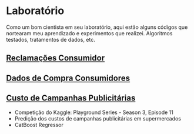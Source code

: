 # Laboratório

Como um bom cientista em seu laboratório, aqui estão alguns códigos que nortearam meu aprendizado e experimentos que realizei. Algoritmos testados, tratamentos de dados, etc.

## [Reclamações Consumidor](/laboratorio/Reclama%C3%A7%C3%B5es%20Consumidor%20SINDEC%202016.ipynb)

## [Dados de Compra Consumidores](/laboratorio/Shop%20Customer%20Data.ipynb)

## [Custo de Campanhas Publicitárias](/laboratorio/Media_Campaign_Cost.ipynb)

- Competição do Kaggle: Playground Series - Season 3, Episode 11
- Predição dos custos de campanhas publicitárias em supermercados
- CatBoost Regressor
